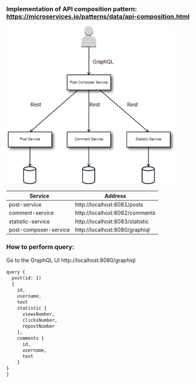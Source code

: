 ### Implementation of API composition pattern: https://microservices.io/patterns/data/api-composition.html

![alt text](diagram.png "Architecture diagram")

Service	| Address	
------------- | ------------------------- 
post-service	| http://localhost:8081/posts	
comment-service	| http://localhost:8082/comments
statistic-service	| http://localhost:8083/statistic
post-composer-service	| http://localhost:8080/graphiql

### How to perform query:
Go to the GraphQL UI http://localhost:8080/graphiql
```
query {
  post(id: 1)
  {
    id,
    username,
    text
    statistic {
      viewsNumber,
      clicksNumber,
      repostNumber
    },
    comments {
      id,
      username,
      text
    }
}
}
```